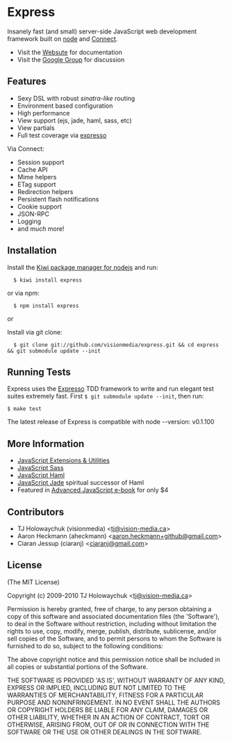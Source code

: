
# Express
      
  Insanely fast (and small) server-side JavaScript web development framework
  built on [node](http://nodejs.org) and [Connect](http://github.com/extjs/Connect).

  * Visit the [Websute](http://expressjs.com) for documentation
  * Visit the [Google Group](http://groups.google.com/group/express-js) for discussion
  
## Features

  * Sexy DSL with robust _sinatra-like_ routing
  * Environment based configuration
  * High performance
  * View support (ejs, jade, haml, sass, etc)
  * View partials
  * Full test coverage via [expresso](http://github.com/visionmedia/expresso)

Via Connect:

  * Session support
  * Cache API
  * Mime helpers
  * ETag support
  * Redirection helpers
  * Persistent flash notifications
  * Cookie support
  * JSON-RPC
  * Logging
  * and _much_ more!
  
## Installation

  Install the [Kiwi package manager for nodejs](http://github.com/visionmedia/kiwi)
  and run:
  
      $ kiwi install express

or via npm:

      $ npm install express

or

  Install via git clone:
  
      $ git clone git://github.com/visionmedia/express.git && cd express && git submodule update --init

## Running Tests

Express uses the [Expresso](http://github.com/visionmedia/expresso) TDD
framework to write and run elegant test suites extremely fast. First `$ git submodule update --init`, then run:

    $ make test
    
The latest release of Express is compatible with node --version:
    v0.1.100
    
## More Information

  * [JavaScript Extensions &amp; Utilities](http://github.com/visionmedia/ext.js)
  * [JavaScript Sass](http://github.com/visionmedia/sass.js)
  * [JavaScript Haml](http://github.com/visionmedia/haml.js)
  * [JavaScript Jade](http://github.com/visionmedia/jade) spiritual successor of Haml
  * Featured in [Advanced JavaScript e-book](http://www.dev-mag.com/2010/02/18/advanced-javascript/) for only $4
    
## Contributors

  * TJ Holowaychuk (visionmedia) &lt;tj@vision-media.ca&gt;
  * Aaron Heckmann (aheckmann) &lt;aaron.heckmann+github@gmail.com&gt;
  * Ciaran Jessup (ciaranj) &lt;ciaranj@gmail.com&gt;
    
## License 

(The MIT License)

Copyright (c) 2009-2010 TJ Holowaychuk &lt;tj@vision-media.ca&gt;

Permission is hereby granted, free of charge, to any person obtaining
a copy of this software and associated documentation files (the
'Software'), to deal in the Software without restriction, including
without limitation the rights to use, copy, modify, merge, publish,
distribute, sublicense, and/or sell copies of the Software, and to
permit persons to whom the Software is furnished to do so, subject to
the following conditions:

The above copyright notice and this permission notice shall be
included in all copies or substantial portions of the Software.

THE SOFTWARE IS PROVIDED 'AS IS', WITHOUT WARRANTY OF ANY KIND,
EXPRESS OR IMPLIED, INCLUDING BUT NOT LIMITED TO THE WARRANTIES OF
MERCHANTABILITY, FITNESS FOR A PARTICULAR PURPOSE AND NONINFRINGEMENT.
IN NO EVENT SHALL THE AUTHORS OR COPYRIGHT HOLDERS BE LIABLE FOR ANY
CLAIM, DAMAGES OR OTHER LIABILITY, WHETHER IN AN ACTION OF CONTRACT,
TORT OR OTHERWISE, ARISING FROM, OUT OF OR IN CONNECTION WITH THE
SOFTWARE OR THE USE OR OTHER DEALINGS IN THE SOFTWARE.
